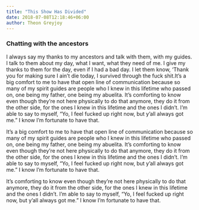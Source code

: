 ```yaml
---
title: "This Show Has Divided"
date: 2018-07-08T12:18:46+06:00
author: Theon Greyjoy
---
```


### Chatting with the ancestors

I always say my thanks to my ancestors and talk with them, with my guides. I talk to them about my day, what I want, what they need of me. I give my thanks to them for the day, even if I had a bad day. I let them know, ‘Thank you for making sure I ain’t die today, I survived through the fuck shit.It’s a big comfort to me to have that open line of communication because so many of my spirit guides are people who I knew in this lifetime who passed on, one being my father, one being my abuelita. It’s comforting to know even though they’re not here physically to do that anymore, they do it from the other side, for the ones I knew in this lifetime and the ones I didn’t. I’m able to say to myself, “Yo, I feel fucked up right now, but y’all always got me.” I know I’m fortunate to have that.

It’s a big comfort to me to have that open line of communication because so many of my spirit guides are people who I knew in this lifetime who passed on, one being my father, one being my abuelita. It’s comforting to know even though they’re not here physically to do that anymore, they do it from the other side, for the ones I knew in this lifetime and the ones I didn’t. I’m able to say to myself, “Yo, I feel fucked up right now, but y’all always got me.” I know I’m fortunate to have that.

It’s comforting to know even though they’re not here physically to do that anymore, they do it from the other side, for the ones I knew in this lifetime and the ones I didn’t. I’m able to say to myself, “Yo, I feel fucked up right now, but y’all always got me.” I know I’m fortunate to have that.